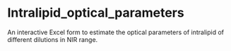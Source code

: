 # Intralipid_optical_parameters
An interactive Excel form to estimate the optical parameters of intralipid of different dilutions in NIR range.
